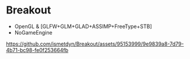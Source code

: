 # Breakout
* OpenGL & [GLFW+GLM+GLAD+ASSIMP+FreeType+STB]
* NoGameEngine





https://github.com/ismetdyn/Breakout/assets/95153999/9e9839a8-7d79-4b71-bc98-fe0f253664fb

